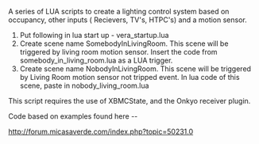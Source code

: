 A series of LUA scripts to create a lighting control system based on occupancy, other inputs (
Recievers, TV's, HTPC's) and a motion sensor. 

1. Put following in lua start up - vera_startup.lua
2. Create scene name SomebodyInLivingRoom. This scene will be triggered by living room motion sensor. Insert the code from somebody_in_living_room.lua as a LUA trigger.
3. Create scene name NobodyInLivingRoom. This scene will be triggered by Living Room motion sensor not tripped event. In lua code of this scene, paste in nobody_living_room.lua

This script requires the use of XBMCState, and the Onkyo receiver plugin. 

Code based on examples found here --

http://forum.micasaverde.com/index.php?topic=50231.0
